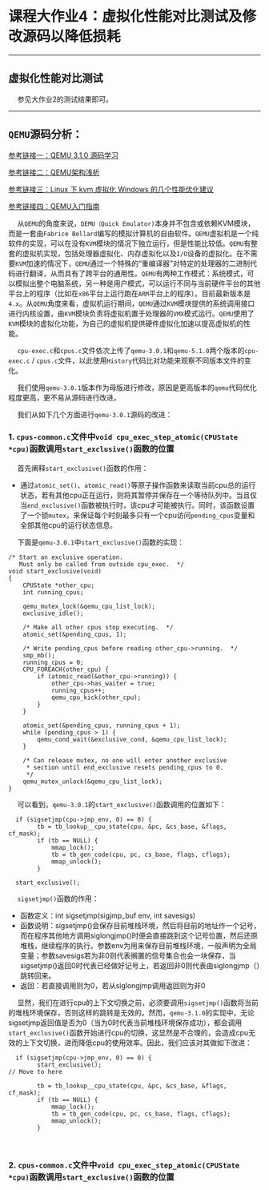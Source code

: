 # 课程大作业4：虚拟化性能对比测试及修改源码以降低损耗

---------------------

## 虚拟化性能对比测试

&emsp; 参见大作业2的测试结果即可。

---------------------

## `QEMU`源码分析：

[参考链接一：QEMU 3.1.0 源码学习](https://abelsu7.top/2019/06/04/qemu-src-notes/)

[参考链接二：QEMU架构浅析](https://cloud.tencent.com/developer/article/1521505)

[参考链接三：Linux 下 kvm 虚拟化 Windows 的几个性能优化建议](https://v2ex.com/t/607276)

[参考链接四：QEMU入门指南](https://blog.csdn.net/FontThrone/article/details/104157859)

&emsp; 从`QEMU`的角度来说，`QEMU（Quick Emulator)`本身并不包含或依赖KVM模块，而是一套由`Fabrice Bellard`编写的模拟计算机的自由软件。`QEMU`虚拟机是一个纯软件的实现，可以在没有`KVM`模块的情况下独立运行，但是性能比较低。`QEMU`有整套的虚拟机实现，包括处理器虚拟化、内存虚拟化以及`I/O`设备的虚拟化。在不需要`KVM`加速的情况下，`QEMU`通过一个特殊的“重编译器”对特定的处理器的二进制代码进行翻译，从而具有了跨平台的通用性。`QEMU`有两种工作模式：系统模式，可以模拟出整个电脑系统，另一种是用户模式，可以运行不同与当前硬件平台的其他平台上的程序（比如在`x86`平台上运行跑在`ARM`平台上的程序）。目前最新版本是`4.x`。从`QEMU`角度来看，虚拟机运行期间，`QEMU`通过`KVM`模块提供的系统调用接口进行内核设置，由`KVM`模块负责将虚拟机置于处理器的`VMX`模式运行。`QEMU`使用了`KVM`模块的虚拟化功能，为自己的虚拟机提供硬件虚拟化加速以提高虚拟机的性能。

&emsp; `cpu-exec.c`和`cpus.c`文件依次上传了`qemu-3.0.1`和`qemu-5.1.0`两个版本的`cpu-exec.c` / `cpus.c`文件，以此使用`History`代码比对功能来观察不同版本文件的变化。

&emsp; 我们使用`qemu-3.0.1`版本作为母版进行修改，原因是更高版本的`qemu`代码优化程度更高，更不易从源码进行改进。

&emsp; 我们从如下几个方面进行`qemu-3.0.1`源码的改进：

### 1. `cpus-common.c`文件中`void cpu_exec_step_atomic(CPUState *cpu)`函数调用`start_exclusive()`函数的位置

&emsp; 首先阐释`start_exclusive()`函数的作用：

 - 通过`atomic_set()`、`atomic_read()`等原子操作函数来读取当前cpu总的运行状态，若有其他cpu正在运行，则将其暂停并保存在一个等待队列中。当且仅当`end_exclusive()`函数被执行时，该cpu才可能被执行。同时，该函数设置了一个锁`mutex`，来保证每个时刻最多只有一个cpu访问`pending_cpus`变量和全部其他cpu的运行状态信息。
 
 &emsp; 下面是`qemu-3.0.1`中`start_exclusive()`函数的实现：

```
/* Start an exclusive operation.
   Must only be called from outside cpu_exec.  */
void start_exclusive(void)
{
    CPUState *other_cpu;
    int running_cpus;

    qemu_mutex_lock(&qemu_cpu_list_lock);
    exclusive_idle();

    /* Make all other cpus stop executing.  */
    atomic_set(&pending_cpus, 1);

    /* Write pending_cpus before reading other_cpu->running.  */
    smp_mb();
    running_cpus = 0;
    CPU_FOREACH(other_cpu) {
        if (atomic_read(&other_cpu->running)) {
            other_cpu->has_waiter = true;
            running_cpus++;
            qemu_cpu_kick(other_cpu);
        }
    }

    atomic_set(&pending_cpus, running_cpus + 1);
    while (pending_cpus > 1) {
        qemu_cond_wait(&exclusive_cond, &qemu_cpu_list_lock);
    }

    /* Can release mutex, no one will enter another exclusive
     * section until end_exclusive resets pending_cpus to 0.
     */
    qemu_mutex_unlock(&qemu_cpu_list_lock);
}
```

&emsp; 可以看到，`qemu-3.0.1`的`start_exclusive()`函数调用的位置如下：

```
  if (sigsetjmp(cpu->jmp_env, 0) == 0) {
        tb = tb_lookup__cpu_state(cpu, &pc, &cs_base, &flags, cf_mask);
        if (tb == NULL) {
            mmap_lock();
            tb = tb_gen_code(cpu, pc, cs_base, flags, cflags);
            mmap_unlock();
        }

  start_exclusive();
```

&emsp; `sigsetjmp()`函数的作用：

 - 函数定义：int sigsetjmp(sigjmp_buf env, int savesigs)  
 - 函数说明：sigsetjmp()会保存目前堆栈环境，然后将目前的地址作一个记号，而在程序其他地方调用siglongjmp()时便会直接跳到这个记号位置，然后还原堆栈，继续程序的执行。参数env为用来保存目前堆栈环境，一般声明为全局变量；参数savesigs若为非0则代表搁置的信号集合也会一块保存，当sigsetjmp()返回0时代表已经做好记号上，若返回非0则代表由siglongjmp（）跳转回来。  
 - 返回：若直接调用则为0，若从siglongjmp调用返回则为非0 

&emsp; 显然，我们在进行cpu的上下文切换之前，必须要调用`sigsetjmp()`函数将当前的堆栈环境保存，否则这样的跳转是无效的。然而，`qemu-3.1.0`的实现中，无论sigsetjmp返回值是否为0（当为0时代表当前堆栈环境保存成功），都会调用`start_exclusive()`函数开始进行cpu的切换，这显然是不合理的，会造成cpu无效的上下文切换，进而降低cpu的使用效率。因此，我们应该对其做如下改进：

```
  if (sigsetjmp(cpu->jmp_env, 0) == 0) {
        start_exclusive();                                                 // Move to here
        
        tb = tb_lookup__cpu_state(cpu, &pc, &cs_base, &flags, cf_mask);
        if (tb == NULL) {
            mmap_lock();
            tb = tb_gen_code(cpu, pc, cs_base, flags, cflags);
            mmap_unlock();
        }
```

&emsp;

### 2. `cpus-common.c`文件中`void cpu_exec_step_atomic(CPUState *cpu)`函数调用`start_exclusive()`函数的位置








